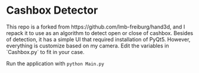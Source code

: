 # Cashbox Detector

<p> This repo is a forked from https://github.com/lmb-freiburg/hand3d, and I repack it to use as an algorithm to detect open or close of cashbox. Besides of detection, it has a simple UI that required installation of PyQt5. However, everything is customize based on my camera. Edit the variables in `Cashbox.py` to fit in your case.</p>

<p> Run the application with <code>python Main.py</code> </p>
